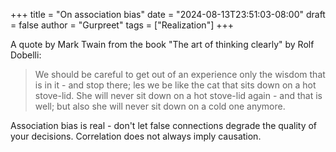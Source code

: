 +++
title = "On association bias"
date = "2024-08-13T23:51:03-08:00"
draft = false
author = "Gurpreet"
tags = ["Realization"]
+++

A quote by Mark Twain from the book "The art of thinking clearly" by Rolf Dobelli:

> We should be careful to get out of an experience only the wisdom that is in it - and stop there; les we be like the cat that sits down on a hot stove-lid. She will never sit down on a hot stove-lid again - and that is well; but also she will never sit down on a cold one anymore.

Association bias is real - don't let false connections degrade the quality of your decisions. Correlation does not always imply causation.
